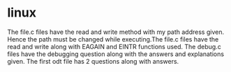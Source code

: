 # linux

The file.c files have the read and write method with my path address given.
Hence the path must be changed while executing.The file.c files have the read and write along with EAGAIN and EINTR functions used.
The debug.c files have the debugging question along with the answers and explanations given.
The first odt file has 2 questions along with answers.
